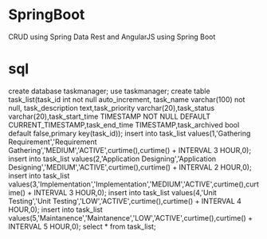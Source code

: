 SpringBoot
==========

CRUD using Spring Data Rest and AngularJS using Spring Boot

sql
==========

create database taskmanager;
use taskmanager;
create table task_list(task_id int not null auto_increment, task_name varchar(100) not null, task_description text,task_priority varchar(20),task_status varchar(20),task_start_time TIMESTAMP NOT NULL DEFAULT CURRENT_TIMESTAMP,task_end_time TIMESTAMP,task_archived bool default false,primary key(task_id));
insert into task_list values(1,'Gathering Requirement','Requirement Gathering','MEDIUM','ACTIVE',curtime(),curtime() + INTERVAL 3 HOUR,0);
insert into task_list values(2,'Application Designing','Application Designing','MEDIUM','ACTIVE',curtime(),curtime() + INTERVAL 2 HOUR,0);
insert into task_list values(3,'Implementation','Implementation','MEDIUM','ACTIVE',curtime(),curtime() + INTERVAL 3 HOUR,0);
insert into task_list values(4,'Unit Testing','Unit Testing','LOW','ACTIVE',curtime(),curtime() + INTERVAL 4 HOUR,0);
insert into task_list values(5,'Maintanence','Maintanence','LOW','ACTIVE',curtime(),curtime() + INTERVAL 5 HOUR,0);
select * from task_list;

